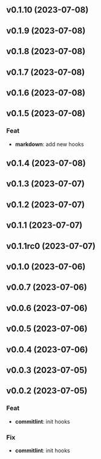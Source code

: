 
## v0.1.10 (2023-07-08)

## v0.1.9 (2023-07-08)

## v0.1.8 (2023-07-08)

## v0.1.7 (2023-07-08)

## v0.1.6 (2023-07-08)

## v0.1.5 (2023-07-08)

### Feat

- **markdown**: add new hooks

## v0.1.4 (2023-07-08)

## v0.1.3 (2023-07-07)

## v0.1.2 (2023-07-07)

## v0.1.1 (2023-07-07)

## v0.1.1rc0 (2023-07-07)

## v0.1.0 (2023-07-06)

## v0.0.7 (2023-07-06)

## v0.0.6 (2023-07-06)

## v0.0.5 (2023-07-06)

## v0.0.4 (2023-07-06)

## v0.0.3 (2023-07-05)

## v0.0.2 (2023-07-05)

### Feat

- **commitlint**: init hooks

### Fix

- **commitlint**: init hooks
